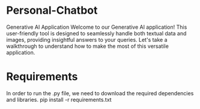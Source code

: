 # Personal-Chatbot
Generative AI Application  Welcome to our Generative AI application! This user-friendly tool is designed to seamlessly handle both textual data and images, providing insightful answers to your queries. Let's take a walkthrough to understand how to make the most of this versatile application.

# Requirements
In order to run the .py file, we need to download the required dependencies and libraries.
pip install -r requirements.txt

